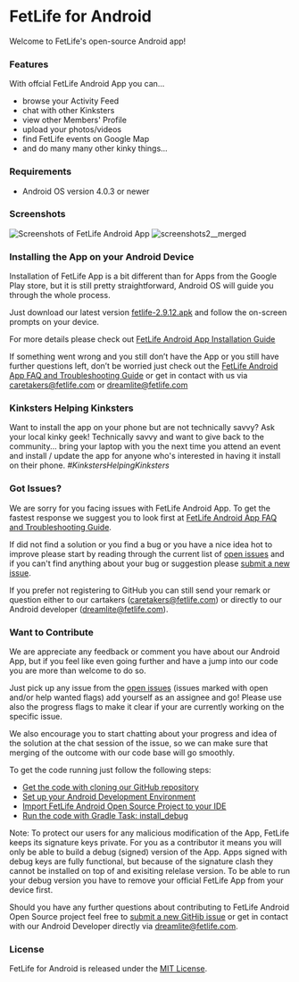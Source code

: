 # FetLife for Android

Welcome to FetLife's open-source Android app!

### Features

With offcial FetLife Android App you can...

- browse your Activity Feed
- chat with other Kinksters
- view other Members' Profile
- upload your photos/videos
- find FetLife events on Google Map
- and do many many other kinky things...

### Requirements

- Android OS version 4.0.3 or newer

### Screenshots

![Screenshots of FetLife Android App](https://cloud.githubusercontent.com/assets/4168967/21648277/c3a33cfe-d29d-11e6-8fd6-f95bd47c757f.jpg)
![screenshots2__merged](https://user-images.githubusercontent.com/4168967/27913982-0f1cb026-6262-11e7-9e9f-82bab010f165.png)

### Installing the App on your Android Device

Installation of FetLife App is a bit different than for Apps from the Google Play store, but it is still pretty straightforward, Android OS will guide you through the whole process. 

Just download our latest version [fetlife-2.9.12.apk](https://github.com/fetlife/android/releases/download/v2.9.12/fetlife-2.9.12.apk) and follow the on-screen prompts on your device.

For more details please check out [FetLife Android App Installation Guide](https://github.com/fetlife/android/files/1127920/FetLifeAndroidAppInstallationGuide.pdf)

If something went wrong and you still don’t have the App or you still have further questions left, don’t be worried just check out the [FetLife Android App FAQ and Troubleshooting Guide](https://github.com/fetlife/android/files/1127921/FetLifeAndroidAppFAQandTroubleshootingGuide.pdf) or get in contact with us via caretakers@fetlife.com or dreamlite@fetlife.com

### Kinksters Helping Kinksters

Want to install the app on your phone but are not technically savvy? Ask your local kinky geek! Technically savvy and want to give back to the community... bring your laptop with you the next time you attend an event and install / update the app for anyone who's interested in having it install on their phone. *#KinkstersHelpingKinksters*

### Got Issues?

We are sorry for you facing issues with FetLife Android App.
To get the fastest response we suggest you to look first at [FetLife Android App FAQ and Troubleshooting Guide](https://github.com/fetlife/android/files/1127921/FetLifeAndroidAppFAQandTroubleshootingGuide.pdf).

If did not find a solution or you find a bug or you have a nice idea hot to improve please start by reading through the current list of [open issues](https://github.com/fetlife/fetlife-android/issues) and if you can't find anything about your bug or suggestion please [submit a new issue](https://github.com/fetlife/fetlife-android/issues/new).

If you prefer not registering to GitHub you can still send your remark or question either to our cartakers (caretakers@fetlife.com) or directly to our Android developer (dreamlite@fetlife.com).


### Want to Contribute

We are appreciate any feedback or comment you have about our Android App, but if you feel like even going further and have a jump into our code you are more than welcome to do so.

Just pick up any issue from the [open issues](https://github.com/fetlife/android/projects/1) (issues marked with open and/or help wanted flags) add yourself as an assignee and go!
Please use also the progress flags to make it clear if your are currently working on the specific issue.

We also encourage you to start chatting about your progress and idea of the solution at the chat session of the issue, so we can make sure that merging of the outcome with our code base will go smoothly.

To get the code running just follow the following steps:

- [Get the code with cloning our GitHub repository](https://help.github.com/articles/cloning-a-repository)
- [Set up your Android Development Environment](https://developer.android.com/topic/instant-apps/getting-started/setup.html)
- [Import FetLife Android Open Source Project to your IDE](https://developer.android.com/studio/projects/create-project.html#ImportAProject)
- [Run the code with Gradle Task: install_debug](https://developer.android.com/studio/run/index.html#gradle-console)

Note: To protect our users for any malicious modification of the App, FetLife keeps its signature keys private.
For you as a contributor it means you will only be able to build a debug (signed) version of the App. 
Apps signed with debug keys are fully functional, but because of the signature clash they cannot be installed on top of and exisiting relelase version. To be able to run your debug version you have to remove your official FetLife App from your device first.

Should you have any further questions about contributing to FetLife Android Open Source project feel free to [submit a new GitHib issue](https://github.com/fetlife/fetlife-android/issues/new) or get in contact with our Android Developer directly via dreamlite@fetlife.com.


### License

FetLife for Android is released under the [MIT License](http://www.opensource.org/licenses/MIT).
